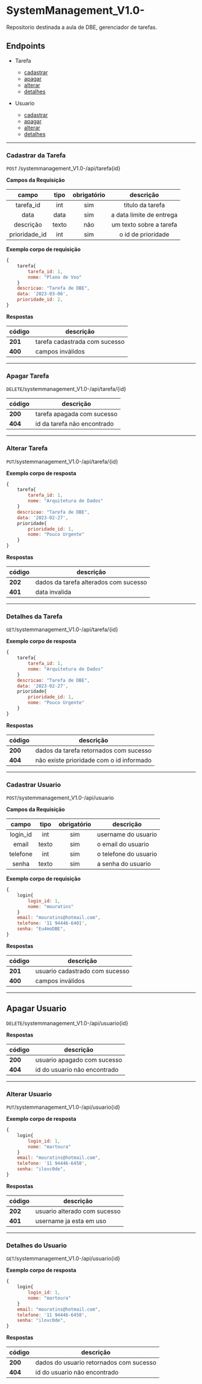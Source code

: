 # SystemManagement_V1.0-

Repositorio destinada a aula de DBE, gerenciador de tarefas.

## Endpoints

- Tarefa
    - [cadastrar](#cadastra-tarefa)
    - [apagar](#apagar-tarefa)
    - [alterar](#alterar-tarefa)
    - [detalhes](#detalhes-da-tarefa)

- Usuario
    - [cadastrar](#cadastrar-usuario) 
    - [apagar](#alterar-usuario)
    - [alterar](#alterar-usuario)
    - [detalhes](#detalhes-do-usuario)

---

### Cadastrar da Tarefa 

`POST` /systemmanagement_V1.0-/api/tarefa{id}

**Campos da Requisição**

| campo| tipo | obrigatório | descrição
|:-------:|:------:|:-------------:|:----------:
| tarefa_id | int | sim | titulo da tarefa 
|data | data | sim | a data limite de entrega
|descrição | texto | não | um texto sobre a tarefa
|prioridade_id | int | sim | o id de prioridade 

**Exemplo corpo de requisição**

```js
{
    tarefa{
        tarefa_id: 1,
        nome: "Plano de Voo"
    }
    descricao: "Tarefa de DBE",
    data: '2023-03-06',
    prioridade_id: 2,
}

```

**Respostas**

|código | descrição
|-|-
| **201** | tarefa cadastrada com sucesso 
| **400** | campos inválidos
---
### Apagar Tarefa

`DELETE`/systemmanagement_V1.0-/api/tarefa/{id}

|código | descrição
|-|-
| **200** | tarefa apagada com sucesso
| **404** | id da tarefa não encontrado
---
### Alterar Tarefa

`PUT`/systemmanagement_V1.0-/api/tarefa/{id}

**Exemplo corpo de resposta**

```js
{
    tarefa{
        tarefa_id: 1,
        nome: "Arquitetura de Dados"
    }
    descricao: "Tarefa de DBE",
    data: '2023-02-27',
    prioridade{
        prioridade_id: 1,
        nome: "Pouco Urgente"
    }
}
```

**Respostas**

|código | descrição
|-|-
| **202** | dados da tarefa alterados com sucesso
| **401** | data invalida 
---
### Detalhes da Tarefa

`GET`/systemmanagement_V1.0-/api/tarefa/{id}

**Exemplo corpo de resposta**

```js
{
    tarefa{
        tarefa_id: 1,
        nome: "Arquitetura de Dados"
    }
    descricao: "Tarefa de DBE",
    data: '2023-02-27',
    prioridade{
        prioridade_id: 1,
        nome: "Pouco Urgente"
    }
}
```

**Respostas**

|código | descrição
|-|-
| **200** | dados da tarefa retornados com sucesso
| **404** | não existe prioridade com o id informado 

---

### Cadastrar Usuario 

`POST`/systemmanagement_V1.0-/api/usuario

**Campos da Requisição**

| campo | tipo | obrigatório | descrição 
|:-------:|:------:|:-------------:|---
|login_id | int | sim | username do usuario
|email | texto | sim | o email do usuario
|telefone| int | sim | o telefone do usuario
|senha | texto | sim | a senha do usuario

**Exemplo corpo de requisição**

```js
{
    login{
        login_id: 1,
        nome: "mouratins"
    }
    email: "mouratins@hotmail.com",
    telefone: '11 94446-6401',
    senha: "Eu4moDBE",
}

```

**Respostas**

|código | descrição
|-|-
| **201** | usuario cadastrado com sucesso 
| **400** | campos inválidos
---
## Apagar Usuario 

`DELETE`/systemmanagement_V1.0-/api/usuario{id}

**Respostas**

|código | descrição
|-|-
| **200** | usuario apagado com sucesso 
| **404** | id do usuario não encontrado
---

### Alterar Usuario

`PUT`/systemmanagement_V1.0-/api/usuario{id}

**Exemplo corpo de resposta**

```js
{
    login{
        login_id: 1,
        nome: "martoura"
    }
    email: "mouratins@hotmail.com",
    telefone: '11 94446-6450',
    senha: "ilovc0de",
}

```

**Respostas**

|código | descrição
|-|-
| **202** | usuario alterado com sucesso
| **401** | username ja esta em uso

---

### Detalhes do Usuario

`GET`/systemmanagement_V1.0-/api/usuario{id}

**Exemplo corpo de resposta**

```js
{
    login{
        login_id: 1,
        nome: "martoura"
    }
    email: "mouratins@hotmail.com",
    telefone: '11 94446-6450',
    senha: "ilovc0de",
}

```

**Respostas**

|código | descrição
|-|-
| **200** | dados do usuario retornados com sucesso
| **404** | id do usuario não encontrado



